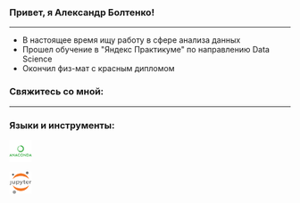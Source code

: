 ### Привет, я Александр Болтенко!
---
-  В настоящее время ищу работу в сфере анализа данных
-  Прошел обучение в "Яндекс Практикуме" по направлению Data Science
-  Окончил физ-мат с красным дипломом 

### Свяжитесь со мной:
---
### Языки и инструменты:
<div>
<img src="https://raw.githubusercontent.com/devicons/devicon/1119b9f84c0290e0f0b38982099a2bd027a48bf1/icons/anaconda/anaconda-original-wordmark.svg" width="40" height="40"/>&nbsp;
  
<img src="https://raw.githubusercontent.com/devicons/devicon/1119b9f84c0290e0f0b38982099a2bd027a48bf1/icons/jupyter/jupyter-original-wordmark.svg" width="40" height="40"/>&nbsp;
  
  
  
  
  
 </div>
